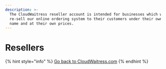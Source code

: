 ```yaml
---
description: >-
  The CloudWaitress reseller account is intended for businesses which want to
  re-sell our online ordering system to their customers under their own brand
  name and at their own prices.
---
```


# Resellers

{% hint style="info" %}
[Go back to CloudWaitress.com](https://www.cloudwaitress.com)
{% endhint %}

